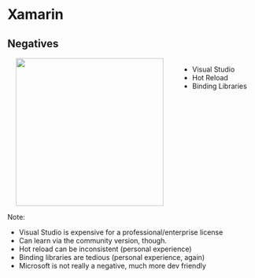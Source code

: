 # Xamarin
## Negatives

<div style="display: flex; justify-content: space-around;">
    <img src="img/xamarin-logo-notext.svg" height="300" />

  <ul>
    <li class="fragment spaced-item" data-fragment-index="0">Visual Studio</li>
    <li class="fragment spaced-item" data-fragment-index="1">Hot Reload</li>
    <li class="fragment spaced-item" data-fragment-index="2">Binding Libraries</li>
  </ul>
</div>


Note:
- Visual Studio is expensive for a professional/enterprise license
 - Can learn via the community version, though.
- Hot reload can be inconsistent (personal experience)
- Binding libraries are tedious (personal experience, again)
- Microsoft is not really a negative, much more dev friendly

